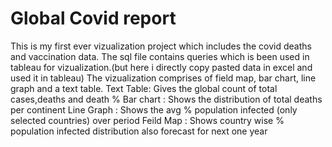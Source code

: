 # Global Covid report
This is my first ever vizualization project which includes the covid deaths and vaccination data. The sql file contains queries which is been used in tableau for vizualization.(but here i directly copy pasted data in excel and used it in tableau)
The vizualization comprises of field map, bar chart, line graph and a text table.
Text Table: Gives the global count of total cases,deaths and death %
Bar chart : Shows the distribution of total deaths per continent
Line Graph : Shows the avg % population infected (only selected countries) over period
Feild Map : Shows country wise % population infected distribution also forecast for next one year

